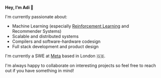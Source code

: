 **Hey, I’m Adi 👋**

I'm currently passionate about:
- Machine Learning (especially [Reinforcement Learning](https://www.imperial.ac.uk/media/imperial-college/faculty-of-engineering/computing/public/2122-ug-projects/2122-individual-projects/Model-Aligned-Offline-Reinforcement-Learning-(MAORL).pdf) and Recommender Systems)
- Scalable and distributed systems
- Compilers and software-hardware codesign
- Full stack development and product design

I'm currently a SWE at [Meta](https://about.meta.com/) based in London 🇬🇧. 

I'm always happy to collaborate on interesting projects so feel free to reach out if you have something in mind!

<!---
adityagoel4512/adityagoel4512 is a ✨ special ✨ repository because its `README.md` (this file) appears on your GitHub profile.
You can click the Preview link to take a look at your changes.
--->
